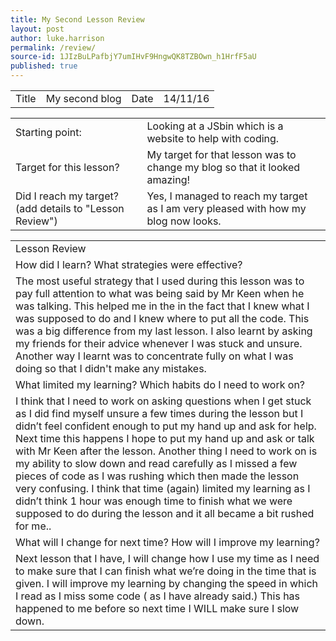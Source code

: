 ```yaml
---
title: My Second Lesson Review
layout: post
author: luke.harrison
permalink: /review/
source-id: 1JIzBuLPafbjY7umIHvF9HngwQK8TZBOwn_h1HrfF5aU
published: true
---
```

<table>
  <tr>
    <td>Title</td>
    <td>My second blog
</td>
    <td>Date</td>
    <td>14/11/16</td>
  </tr>
</table>


<table>
  <tr>
    <td>Starting point:</td>
    <td>Looking at a JSbin which is a website to help with coding.</td>
  </tr>
  <tr>
    <td>Target for this lesson?</td>
    <td>My target for that lesson was to change my blog so that it looked amazing!</td>
  </tr>
  <tr>
    <td>Did I reach my target? 
(add details to "Lesson Review")</td>
    <td>Yes, I managed to reach my target as I am very pleased with how my blog now looks.</td>
  </tr>
</table>


<table>
  <tr>
    <td>Lesson Review</td>
  </tr>
  <tr>
    <td>How did I learn? What strategies were effective? </td>
  </tr>
  <tr>
    <td>The most useful strategy that I used during this lesson was to pay full attention to what was being said by Mr Keen when he was talking. This helped me in the in the fact that I knew what I was supposed to do and I knew where to put all the code. This was a big difference from my last lesson.
I also learnt by asking my friends for their advice whenever I was stuck and unsure. Another way I learnt was to concentrate fully on what I was doing so that I didn't make any mistakes.
</td>
  </tr>
  <tr>
    <td>What limited my learning? Which habits do I need to work on? </td>
  </tr>
  <tr>
    <td>I think that I need to work on asking questions when I get stuck as I did find myself unsure a few times during the lesson but I didn’t feel confident enough to put my hand up and ask for help.  Next time this happens I hope to put my hand up and ask or talk with Mr Keen after the lesson. Another thing I need to work on is my ability to slow down and read carefully as I missed a few pieces of code as I was rushing which then made the lesson very confusing. 
I think that time (again) limited my learning as I didn’t think 1 hour was enough time to finish what we were supposed to do during the lesson and it all became a bit rushed for me..</td>
  </tr>
  <tr>
    <td>What will I change for next time? How will I improve my learning?</td>
  </tr>
  <tr>
    <td>Next lesson that I have, I will change how I use my time as I need to make sure that I can finish what we’re doing in the time that is given.
I will improve my learning by changing the speed in which I read as I miss some code ( as I have already said.) This has happened to me before so next time I WILL make sure I slow down.
 
 </td>
  </tr>
</table>


